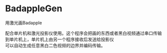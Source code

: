 # BadappleGen
用激光画Badapple  

配合单片机和激光投影仪使用。这个程序会把画的东西或者黑白视频通过串口传输到单片机上，单片机上由另一个程序接收后发送给投影仪  
可以自动生成任意黑白二色视频的边界并编码传输。
